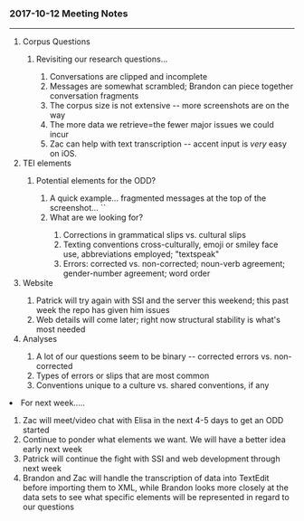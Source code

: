 <h3>2017-10-12 Meeting Notes</h3>
<hr/>

<ol>
   <li>Corpus Questions</li>
     <ol><li>Revisiting our research questions...</li>
     <ol><li>Conversations are clipped and incomplete</li>
     <li>Messages are somewhat scrambled; Brandon can piece together conversation fragments</li>
     <li>The corpus size is not extensive -- more screenshots are on the way</li>
     <li>The more data we retrieve=the fewer major issues we could incur</li>
     <li>Zac can help with text transcription -- accent input is <em>very</em> easy on iOS.</li></ol></ol>
  <li>TEI elements</li>
  <ol><li>Potential elements for the ODD?</li>
  <ol><li>A quick example... fragmented messages at the top of the screenshot... `<phr type="incomplete" subtype="fragmented">`</li>
    <li>What are we looking for?</li>
    <ol><li>Corrections in grammatical slips vs. cultural slips</li>
      <li>Texting conventions cross-culturally, emoji or smiley face use, abbreviations employed; "textspeak"</li>
      <li>Errors: corrected vs. non-corrected; noun-verb agreement; gender-number agreement; word order</li></ol></ol></ol><li>Website</li>
<ol><li>Patrick will try again with SSI and the server this weekend; this past week the repo has given him issues</li>
   <li>Web details will come later; right now structural stability is what's most needed</li></ol>
   <li>Analyses</li>
   <ol><li>A lot of our questions seem to be binary -- corrected errors vs. non-corrected</li>
      <li>Types of errors or slips that are most common</li>
      <li>Conventions unique to a culture vs. shared conventions, if any</li></ol></ol>
   <li>For next week.....</li>
   <ol><li>Zac will meet/video chat with Elisa in the next 4-5 days to get an ODD started</li>
   <li>Continue to ponder what elements we want. We will have a better idea early next week</li>
   <li>Patrick will continue the fight with SSI and web development through next week</li>
   <li>Brandon and Zac will handle the transcription of data into TextEdit before importing them to XML, while Brandon looks more closely at the data sets to see what specific elements will be represented in regard to our questions</li></ol>
   </ol>
